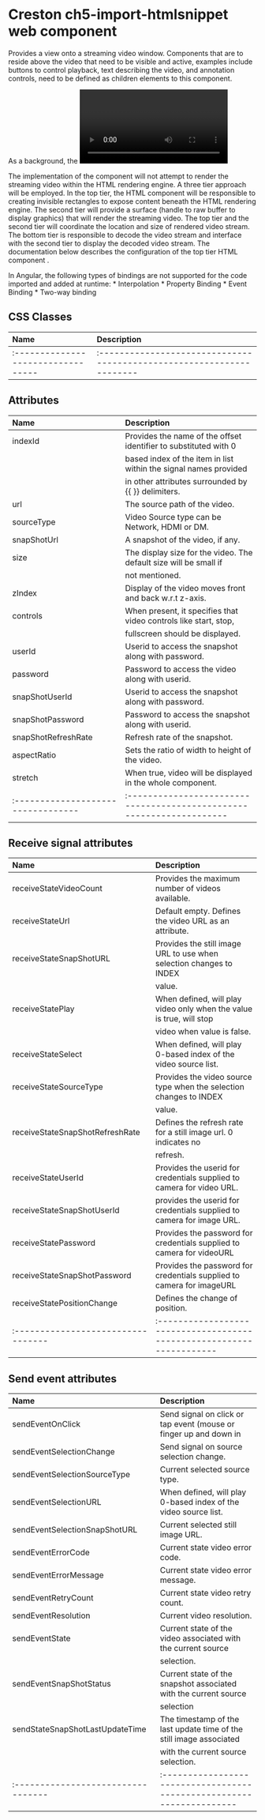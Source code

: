 # Creston ch5-import-htmlsnippet web component
Provides a view onto a streaming video window.  Components that are to reside above the 
video that need to be visible and active, examples include buttons to control playback, 
text describing the video, and annotation controls, need to be defined as children elements 
to this component. 

As a background, the <video> tag provided in modern HTML5 browsers will stream HTTP based protocols 
such as HLS (HTTP Live Streaming) and DASH (dynamic adaptive Streaming over HTTP).  These protocols 
are not employed on the vast majority of security cameras and the design of these protocols specify 
a great deal of buffering (i.e. time delay) that would not be appropriate for use cases associated 
with security camera.   

The implementation of the <ch5-video> component will not attempt to render the streaming video within 
the HTML rendering engine. A three tier approach will be employed. In the top tier, the HTML component 
will be responsible to creating invisible rectangles to expose content beneath the HTML rendering engine. 
The second tier will provide a surface (handle to raw buffer to display graphics) that will render the 
streaming video. The top tier and the second tier will coordinate the location and size of rendered video 
stream. The bottom tier is responsible to decode the video stream and interface with the second tier to 
display the decoded video stream. The documentation below describes the configuration of the top tier HTML 
component <ch5-video>. 

In Angular, the following types of bindings are not supported for the code imported and added at runtime:
	* Interpolation
	* Property Binding
	* Event Binding
	* Two-way binding


## CSS Classes
| Name                              | Description                                                          |
|:--------------------------------- |:-------------------------------------------------------------------- |
|:--------------------------------- |:-------------------------------------------------------------------- |


## Attributes
| Name                              | Description                                                          |
|:--------------------------------- |:-------------------------------------------------------------------- |
| indexId                           | Provides the name of the offset identifier to substituted with 0     |
|                                   | based index of the item in list within the signal names provided     |
|									| in other attributes surrounded by {{ }} delimiters.                  |
| url                               | The source path of the video.                                        |
| sourceType                        | Video Source type can be Network, HDMI or DM.                        |
| snapShotUrl                       | A snapshot of the video, if any.									   |
| size                              | The display size for the video. The default size will be small if    |
|                                   | not mentioned.													   |	
| zIndex                            | Display of the video moves front and back w.r.t z-axis.              |
| controls                          | When present, it specifies that video controls like start, stop,     |
|                                   | fullscreen should be displayed.                                      |
| userId                            | Userid to access the snapshot along with password.                   |
| password                          | Password to access the video along with userid.                      |
| snapShotUserId                    | Userid to access the snapshot along with password.                   |
| snapShotPassword                  | Password to access the snapshot along with userid.                   |
| snapShotRefreshRate               | Refresh rate of the snapshot.                                        |
| aspectRatio                       | Sets the ratio of width to height of the video.                      |
| stretch                           | When true, video will be displayed in the whole component.           |
|:--------------------------------- |:-------------------------------------------------------------------- |


## Receive signal attributes
| Name                              | Description                                                          |
|:--------------------------------- |:-------------------------------------------------------------------- |
| receiveStateVideoCount            | Provides the maximum number of videos available.                      |
| receiveStateUrl                   | Default empty. Defines the video URL as an attribute.       		   |
| receiveStateSnapShotURL           | Provides the still image URL to use when selection changes to INDEX  |
|                                   | value.        													   |
| receiveStatePlay                  | When defined, will play video only when the value is true, will stop |
|                                   | video when value is false.                                           |
| receiveStateSelect                | When defined, will play 0-based index of the video source list.      |
| receiveStateSourceType            | Provides the video source type when the selection changes to INDEX   |
|                                   | value.                                                               |
| receiveStateSnapShotRefreshRate   | Defines the refresh rate for a still image url.  0 indicates no      |
|                                   | refresh.														       |
| receiveStateUserId                | Provides the userid for credentials supplied to camera for video URL.|
| receiveStateSnapShotUserId        | provides the userid for credentials supplied to camera for image URL.|
| receiveStatePassword              | Provides the password for credentials supplied to camera for videoURL|
| receiveStateSnapShotPassword      | Provides the password for credentials supplied to camera for imageURL|
| receiveStatePositionChange        | Defines the change of position.
|:--------------------------------- |:-------------------------------------------------------------------- |


## Send event attributes
| Name                              | Description                                                          |
|:--------------------------------- |:-------------------------------------------------------------------- |
| sendEventOnClick                  | Send signal on click or tap event (mouse or finger up and down in    |
| sendEventSelectionChange          | Send signal on source selection change.       		               |
| sendEventSelectionSourceType      | Current selected source type.                                        |
| sendEventSelectionURL             | When defined, will play 0-based index of the video source list.      |
| sendEventSelectionSnapShotURL     | Current selected still image URL.									   |
| sendEventErrorCode                | Current state video error code.      								   |
| sendEventErrorMessage             | Current state video error message.								   |
| sendEventRetryCount               | Current state video retry count.                                     |
| sendEventResolution               | Current video resolution.											   |
| sendEventState                    | Current state of the video associated with the current source 	   |
|                                   | selection.														   |
| sendEventSnapShotStatus      		| Current state of the snapshot associated with the current source     |
|									| selection															   |
| sendStateSnapShotLastUpdateTime   | The timestamp of the last update time of the still image associated  |
|									| with the current source selection.								   |
|:--------------------------------- |:-------------------------------------------------------------------- |
